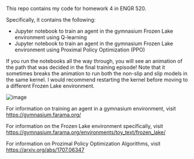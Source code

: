 This repo contains my code for homework 4 in ENGR 520.

Specifically, it contains the following:
- Jupyter notebook to train an agent in the gymnasium Frozen Lake environment using Q-learning
- Jupyter notebook to train an agent in the gymnasium Frozen Lake environment using Proximal Policy Optimization (PPO)

If you run the notebooks all the way through, you will see an animation of the path that was decided in the final training episode! Note that it sometimes breaks the animation to run both the non-slip and slip models in the same kernel. I would recommend restarting the kernel before moving to a different Frozen Lake environment.

![image](https://github.com/user-attachments/assets/4a77c710-03b3-471c-ae43-c2289b81207a)


For information on training an agent in a gymnasium environment, visit https://gymnasium.farama.org/

For information on the Frozen Lake environment specifically, visit https://gymnasium.farama.org/environments/toy_text/frozen_lake/

For information on Prozimal Policy Optimization Algorithms, visit https://arxiv.org/abs/1707.06347
